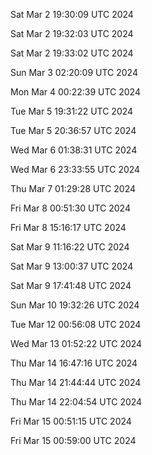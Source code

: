 Sat Mar  2 19:30:09 UTC 2024
  
Sat Mar  2 19:32:03 UTC 2024
  
Sat Mar  2 19:33:02 UTC 2024
  
Sun Mar  3 02:20:09 UTC 2024
  
Mon Mar  4 00:22:39 UTC 2024
  
Tue Mar  5 19:31:22 UTC 2024
  
Tue Mar  5 20:36:57 UTC 2024
  
Wed Mar  6 01:38:31 UTC 2024
  
Wed Mar  6 23:33:55 UTC 2024
  
Thu Mar  7 01:29:28 UTC 2024
  
Fri Mar  8 00:51:30 UTC 2024
  
Fri Mar  8 15:16:17 UTC 2024
  
Sat Mar  9 11:16:22 UTC 2024
  
Sat Mar  9 13:00:37 UTC 2024
  
Sat Mar  9 17:41:48 UTC 2024
  
Sun Mar 10 19:32:26 UTC 2024
  
Tue Mar 12 00:56:08 UTC 2024
  
Wed Mar 13 01:52:22 UTC 2024
  
Thu Mar 14 16:47:16 UTC 2024
  
Thu Mar 14 21:44:44 UTC 2024
  
Thu Mar 14 22:04:54 UTC 2024
  
Fri Mar 15 00:51:15 UTC 2024
  
Fri Mar 15 00:59:00 UTC 2024
  
